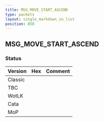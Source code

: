```yaml
---
title: MSG_MOVE_START_ASCEND
type: packets
layout: single_markdown_in_list
position: 858
---
```


## MSG_MOVE_START_ASCEND

### Status

Version    | Hex        | Comment
---------- | ---------- | ---------- 
Classic    |            |
TBC        |            |
WotLK      |            |
Cata       |            |
MoP        |            |
